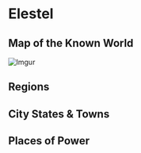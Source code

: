 <!-- TITLE: Elestel -->
<!-- SUBTITLE: The World & its Environs -->

# Elestel
## Map of the Known World

![Imgur](https://i.imgur.com/wlyfEDU.jpg)


## Regions
## City States & Towns
## Places of Power


